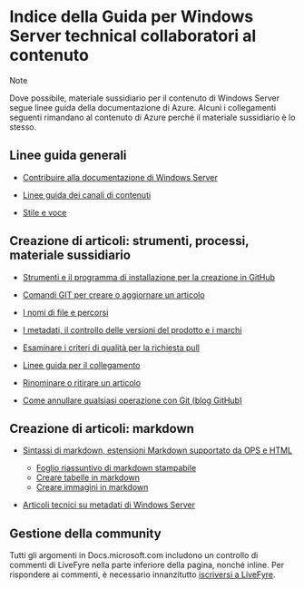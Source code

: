 <properties title="" pageTitle="Indice della Guida per Windows technical collaboratori al contenuto" description="Elenca gli articoli disponibili nella Guida di Windows Server technical collaboratori ai contenuti per sito Web technet.microsoft.com." author="kathydav" manager="dongill" />

<tags ms.service="contributor-guide" ms.topic="article" ms.tgt_pltfrm="" ms.workload="" ms.date="8/31/2016" ms.author="kathydav" />

# <a name="windows-server-technical-content-contributors-guide-index"></a>Indice della Guida per Windows Server technical collaboratori al contenuto

> [!Note]
> Dove possibile, materiale sussidiario per il contenuto di Windows Server segue linee guida della documentazione di Azure. Alcuni i collegamenti seguenti rimandano al contenuto di Azure perché il materiale sussidiario è lo stesso.

## <a name="general-guidance"></a>Linee guida generali

- [Contribuire alla documentazione di Windows Server](git-steps-create-update-content.md)

- [Linee guida dei canali di contenuti](https://github.com/Azure/azure-content/blob/master/contributor-guide/content-channel-guidance.md)

- [Stile e voce](https://github.com/Azure/azure-content/blob/master/contributor-guide/style-and-voice.md)

## <a name="authoring-articles-tools-processes-guidance"></a>Creazione di articoli: strumenti, processi, materiale sussidiario

- [Strumenti e il programma di installazione per la creazione in GitHub](tools-and-setup.md)

- [Comandi GIT per creare o aggiornare un articolo](git-steps-create-update-content.md)

- [I nomi di file e percorsi](file-names-and-locations.md)

- [I metadati, il controllo delle versioni del prodotto e i marchi](metadata-OSversioning-and-trademarks.md)

- [Esaminare i criteri di qualità per la richiesta pull](contributor-guide-pr-criteria.md)

- [Linee guida per il collegamento](create-links-markdown.md/)

- [Rinominare o ritirare un articolo](rename-or-retire.md)

- [Come annullare qualsiasi operazione con Git (blog GitHub)](https://github.com/blog/2019-how-to-undo-almost-anything-with-git)

## <a name="authoring-articles-markdown"></a>Creazione di articoli: markdown

- [Sintassi di markdown, estensioni Markdown supportato da OPS e HTML](https://opsdocs.azurewebsites.net/en-us/opsdocs/partnerdocs/gfm)
   - [Foglio riassuntivo di markdown stampabile](./media/documents/markdown-cheatsheet.pdf?raw=true)
   - [Creare tabelle in markdown](https://github.com/Azure/azure-content/blob/master/contributor-guide/create-tables-markdown.md)
   - [Creare immagini in markdown](create-images-markdown.md)

- [Articoli tecnici su metadati di Windows Server](https://ppe.msdn.microsoft.com/en-us/ce-csi-docs/ops/ops-onboarding/managing-content/content-meta-data?branch=master)

## <a name="community-management"></a>Gestione della community

Tutti gli argomenti in Docs.microsoft.com includono un controllo di commenti di LiveFyre nella parte inferiore della pagina, nonché inline. Per rispondere ai commenti, è necessario innanzitutto [iscriversi a LiveFyre](https://github.com/Microsoft/azure-docs/blob/79cc9a099211fddb43ab739136df95bfeaf4c5cd/contributor-guide/tools-and-setup.md#sign-up-for-livefyre).
